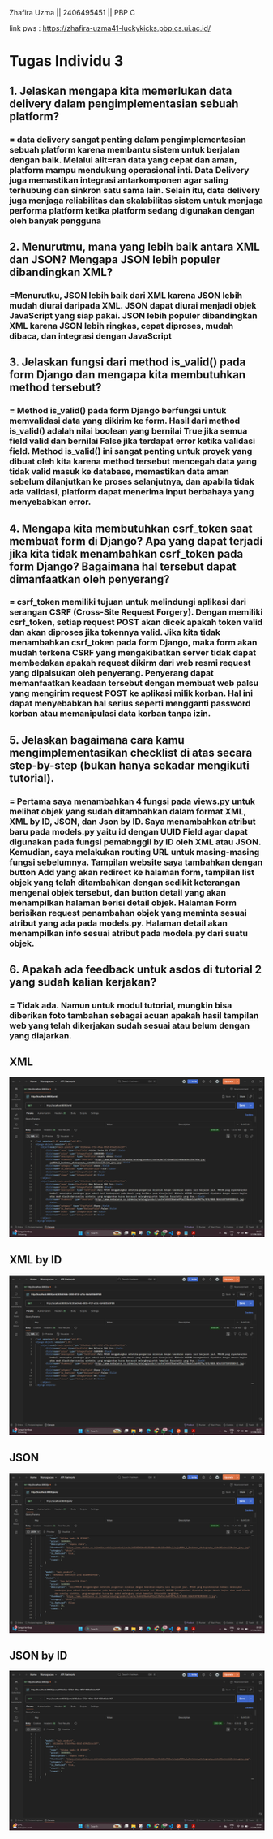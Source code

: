 Zhafira Uzma || 2406495451 || PBP C

link pws : https://zhafira-uzma41-luckykicks.pbp.cs.ui.ac.id/

# **Tugas Individu 3** 

## **1. Jelaskan mengapa kita memerlukan data delivery dalam pengimplementasian sebuah platform?**  
### = data delivery sangat penting dalam pengimplementasian sebuah platform karena membantu sistem untuk berjalan dengan baik. Melalui alit=ran data yang cepat dan aman, platform mampu mendukung operasional inti. Data Delivery juga memastikan integrasi antarkomponen agar saling terhubung dan sinkron satu sama lain. Selain itu, data delivery juga menjaga reliabilitas dan skalabilitas sistem untuk menjaga performa platform ketika platform sedang digunakan dengan oleh banyak pengguna   

## **2. Menurutmu, mana yang lebih baik antara XML dan JSON? Mengapa JSON lebih populer dibandingkan XML?**  
### =Menurutku, JSON lebih baik dari XML karena JSON lebih mudah diurai daripada XML. JSON dapat diurai menjadi objek JavaScript yang siap pakai. JSON lebih populer dibandingkan XML  karena JSON lebih ringkas, cepat diproses, mudah dibaca, dan integrasi dengan JavaScript  

## **3. Jelaskan fungsi dari method is_valid() pada form Django dan mengapa kita membutuhkan method tersebut?**  
### = Method is_valid() pada form Django berfungsi untuk memvalidasi data yang dikirim ke form. Hasil dari method is_valid() adalah nilai boolean yang bernilai True jika semua field valid dan bernilai False jika terdapat error ketika validasi field. Method is_valid() ini sangat penting untuk proyek yang dibuat oleh kita karena method tersebut mencegah data yang tidak valid masuk ke database, memastikan data aman sebelum dilanjutkan ke proses selanjutnya, dan apabila tidak ada validasi, platform dapat menerima input berbahaya yang menyebabkan error.

## **4. Mengapa kita membutuhkan csrf_token saat membuat form di Django? Apa yang dapat terjadi jika kita tidak menambahkan csrf_token pada form Django? Bagaimana hal tersebut dapat dimanfaatkan oleh penyerang?**  
### = csrf_token memiliki tujuan untuk melindungi aplikasi dari serangan CSRF (Cross-Site Request Forgery). Dengan memiliki csrf_token, setiap request POST akan dicek apakah token valid dan akan diproses jika tokennya valid. Jika kita tidak menambahkan csrf_token pada form Django, maka form akan mudah terkena CSRF yang mengakibatkan server tidak dapat membedakan apakah request dikirm dari web resmi request yang dipalsukan oleh penyerang. Penyerang dapat memanfaatkan keadaan tersebut dengan membuat web palsu yang mengirim request POST ke aplikasi milik korban. Hal ini dapat menyebabkan hal serius seperti mengganti password korban atau memanipulasi data korban tanpa izin.

## **5. Jelaskan bagaimana cara kamu mengimplementasikan checklist di atas secara step-by-step (bukan hanya sekadar mengikuti tutorial).**  
### = Pertama saya menambahkan 4 fungsi pada views.py untuk melihat objek yang sudah ditambahkan dalam format XML, XML by ID, JSON, dan Json by ID. Saya menambahkan atribut baru pada models.py yaitu id dengan UUID Field agar dapat digunakan pada fungsi pemabnggil by ID oleh XML atau JSON. Kemudian, saya melakukan routing URL untuk masing-masing fungsi sebelumnya. Tampilan website saya tambahkan dengan button Add yang akan redirect ke halaman form, tampilan list objek yang telah ditambahkan dengan sedikit keterangan mengenai objek tersebut, dan button detail yang akan menampilkan halaman berisi detail objek. Halaman Form berisikan request penambahan objek yang meminta sesuai atribut yang ada pada models.py. Halaman detail akan menampilkan info sesuai atribut pada modela.py dari suatu objek. 

## **6. Apakah ada feedback untuk asdos di tutorial 2 yang sudah kalian kerjakan?**  
### = Tidak ada. Namun untuk modul tutorial, mungkin bisa diberikan foto tambahan sebagai acuan apakah hasil tampilan web yang telah dikerjakan sudah sesuai atau belum dengan yang diajarkan.   

## XML
![Alt Text](XML.png)
## XML by ID
![Alt Text](XML_by_ID.png)
## JSON
![Alt Text](JSON.png)
## JSON by ID
![Alt Text](JSON_by_ID.png)